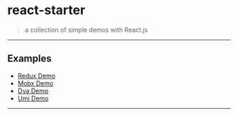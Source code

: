 # react-starter
> a collection of simple demos with React.js

---

## Examples

  - [Redux Demo](react-redux)
  - [Mobx Demo](react-mobx)
  - [Dva Demo](react-dva)
  - [Umi Demo](react-umi)

---
